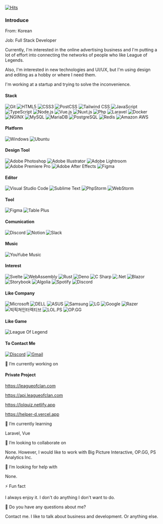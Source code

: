 [![Hits](https://hits.seeyoufarm.com/api/count/incr/badge.svg?url=https%3A%2F%2Fgithub.com%2Finitred&count_bg=%23F97316&title_bg=%23EF4444&icon=mediafire.svg&icon_color=%23FCD34D&title=Today%2FTotal&edge_flat=false)](https://hits.seeyoufarm.com)

### Introduce

From: Korean

Job: Full Stack Developer

Currently, I'm interested in the online advertising business and I'm putting a lot of effort into connecting the networks of people who like League of Legends.

Also, I'm interested in new technologies and UI/UX, but I'm using design and editing as a hobby or where I need them.

I'm working at a startup and trying to solve the inconvenience.

#### Stack
![Git](https://img.shields.io/badge/Git-F64935?style=for-the-badge&logo=Git&logoColor=white) ![HTML5](https://img.shields.io/badge/HTML5-E34F26?style=for-the-badge&logo=HTML5&logoColor=white) ![CSS3](https://img.shields.io/badge/CSS3-1572B6?style=for-the-badge&logo=CSS3&logoColor=white) ![PostCSS](https://img.shields.io/badge/PostCSS-DD3A0A?style=for-the-badge&logo=PostCSS&logoColor=white) ![Tailwind CSS](https://img.shields.io/badge/Tailwind%20CSS-38B2AC?style=for-the-badge&logo=Tailwind%20CSS&logoColor=white) ![JavaScript](https://img.shields.io/badge/JavaScript-F7DF1E?style=for-the-badge&logo=JavaScript&logoColor=222222) ![TypeScript](https://img.shields.io/badge/TypeScript-3178C6?style=for-the-badge&logo=TypeScript&logoColor=white)
![Node.js](https://img.shields.io/badge/Node.js-339933?style=for-the-badge&logo=Node.js&logoColor=white) ![Vue.js](https://img.shields.io/badge/Vue.js-4FC08D?style=for-the-badge&logo=Vue.js&logoColor=white) ![Nuxt.js](https://img.shields.io/badge/Nuxt.js-00C58E?style=for-the-badge&logo=Nuxt.js&logoColor=white) ![Php](https://img.shields.io/badge/Php-777BB4?style=for-the-badge&logo=Php&logoColor=white) ![Laravel](https://img.shields.io/badge/Laravel-FF2D20?style=for-the-badge&logo=Laravel&logoColor=white) ![Docker](https://img.shields.io/badge/Docker-2496ED?style=for-the-badge&logo=Docker&logoColor=white) ![NGINX](https://img.shields.io/badge/NGINX-269539?style=for-the-badge&logo=NGINX&logoColor=white) ![MySQL](https://img.shields.io/badge/MySQL-4479A1?style=for-the-badge&logo=MySQL&logoColor=white) ![MariaDB](https://img.shields.io/badge/MariaDB-003545?style=for-the-badge&logo=MariaDB&logoColor=white) ![PostgreSQL](https://img.shields.io/badge/PostgreSQL-336791?style=for-the-badge&logo=PostgreSQL&logoColor=white) ![Redis](https://img.shields.io/badge/Redis-DC382D?style=for-the-badge&logo=Redis&logoColor=white) ![Amazon AWS](https://img.shields.io/badge/Amazon%20AWS-535D6C?style=for-the-badge&logo=Amazon%20AWS&logoColor=white)

#### Platform
![Windows](https://img.shields.io/badge/Windows-0078D6?style=for-the-badge&logo=Windows&logoColor=white) ![Ubuntu](https://img.shields.io/badge/Ubuntu-E95420?style=for-the-badge&logo=Ubuntu&logoColor=white) 


#### Design Tool
![Adobe Photoshop](https://img.shields.io/badge/Adobe%20Photoshop-31A8FF?style=for-the-badge&logo=Adobe%20Photoshop&logoColor=white) ![Adobe Illustrator](https://img.shields.io/badge/Adobe%20Illustrator-FF9A00?style=for-the-badge&logo=Adobe%20Illustrator&logoColor=white) ![Adobe Lightroom](https://img.shields.io/badge/Adobe%20Lightroom-31A8FF?style=for-the-badge&logo=Adobe%20Lightroom&logoColor=white) ![Adobe Premiere Pro](https://img.shields.io/badge/Adobe%20Premiere%20Pro-9999FF?style=for-the-badge&logo=Adobe%20Premiere%20Pro&logoColor=white) ![Adobe After Effects](https://img.shields.io/badge/Adobe%20After%20Effects-9999FF?style=for-the-badge&logo=Adobe%20After%20Effects&logoColor=white) ![Figma](https://img.shields.io/badge/Figma-9999FF?style=for-the-badge&logo=Figma&logoColor=white)

#### Editor

![Visual Studio Code](https://img.shields.io/badge/Visual%20Studio%20Code-007ACC?style=for-the-badge&logo=Visual%20Studio%20Code&logoColor=white) ![Sublime Text](https://img.shields.io/badge/Sublime%20Text-FF9800?style=for-the-badge&logo=Sublime%20Text&logoColor=222222) ![PhpStorm](https://img.shields.io/badge/PhpStorm-000000?style=for-the-badge&logo=PhpStorm&logoColor=white) ![WebStorm](https://img.shields.io/badge/WebStorm-000000?style=for-the-badge&logo=WebStorm&logoColor=white) 

#### Tool
![Figma](https://img.shields.io/badge/Postman-FF6C37?style=for-the-badge&logo=Postman&logoColor=white) ![Table Plus](https://img.shields.io/badge/Table%20Plus-000000?style=for-the-badge) 

#### Comunication

![Discord](https://img.shields.io/badge/Discord-7289DA?style=for-the-badge&logo=Discord&logoColor=white) ![Notion](https://img.shields.io/badge/Notion-000000?style=for-the-badge&logo=Notion&logoColor=white) ![Slack](https://img.shields.io/badge/Slack-4A154B?style=for-the-badge&logo=Slack&logoColor=white) 

#### Music

![YouYube Music](https://img.shields.io/badge/YouTube%20Music-FF0000?style=for-the-badge&logo=YouTube%20Music&logoColor=white)

#### Interest
![Svelte](https://img.shields.io/badge/Svelte-FF3E00?style=for-the-badge&logo=Svelte&logoColor=white) ![WebAssembly](https://img.shields.io/badge/WebAssemlby-654FF0?style=for-the-badge&logo=WebAssembly&logoColor=white) ![Rust](https://img.shields.io/badge/Rust-000000?style=for-the-badge&logo=Rust&logoColor=white) ![Deno](https://img.shields.io/badge/Deno-000000?style=for-the-badge&logo=Deno&logoColor=white) ![C Sharp](https://img.shields.io/badge/C%20Sharp-239120?style=for-the-badge&logo=C%20Sharp&logoColor=white) ![.Net](https://img.shields.io/badge/.Net-5C2D91?style=for-the-badge&logo=.Net&logoColor=white) ![Blazor](https://img.shields.io/badge/Blazor-512BD4?style=for-the-badge&logo=Blazor&logoColor=white) ![Storybook](https://img.shields.io/badge/Storybook-FF4785?style=for-the-badge&logo=Storybook&logoColor=white) ![Algolia](https://img.shields.io/badge/Algolia-5468FF?style=for-the-badge&logo=Algolia&logoColor=white) ![Spotify](https://img.shields.io/badge/Spotify-1ED760?style=for-the-badge&logo=Spotify&logoColor=white) ![Discord](https://img.shields.io/badge/Discord-7289DA?style=for-the-badge&logo=Discord&logoColor=white) 

#### Like Company

![Microsoft](https://img.shields.io/badge/Microsoft-5E5E5E?style=for-the-badge&logo=Microsoft&logoColor=white) ![DELL](https://img.shields.io/badge/DELL-007DB8?style=for-the-badge&logo=DELL&logoColor=white) ![ASUS](https://img.shields.io/badge/ASUS-000000?style=for-the-badge&logo=ASUS&logoColor=white) ![Samsung](https://img.shields.io/badge/Samsung-1428A0?style=for-the-badge&logo=Samsung&logoColor=white) ![LG](https://img.shields.io/badge/LG-A50034?style=for-the-badge&logo=LG&logoColor=white) ![Google](https://img.shields.io/badge/Google-4285F4?style=for-the-badge&logo=Google&logoColor=white)  ![Razer](https://img.shields.io/badge/Razer-00FF00?style=for-the-badge&logo=Razer&logoColor=white) ![빅픽쳐인터렉티브](https://img.shields.io/badge/빅픽쳐인터렉티브-5383e8?style=for-the-badge) ![LOL.PS](https://img.shields.io/badge/LOL.PS-5383e8?style=for-the-badge) ![OP.GG](https://img.shields.io/badge/OP.GG-5383e8?style=for-the-badge) 

#### Like Game

![League Of Legend](https://img.shields.io/badge/League%20Of%20Legend-D32936?style=for-the-badge)

#### To Contact Me
[![Discord](https://img.shields.io/badge/Discord-7289DA?style=for-the-badge&logo=Discord&logoColor=white)](https://discord.com/users/initred#9664) [![Gmail](https://img.shields.io/badge/Gmail-D14836?style=for-the-badge&logo=Gmail&logoColor=white)](mailto:initred@gmail.com)

🔭 I’m currently working on

#### Private Project

https://leagueofclan.com

https://api.leagueofclan.com

https://lolquiz.netlify.app

https://helper-d.vercel.app

🌱 I’m currently learning

Laravel, Vue

👯 I’m looking to collaborate on

None. However, I would like to work with Big Picture Interactive, OP.GG, PS Analytics Inc.

🤔 I’m looking for help with

None.

⚡ Fun fact

I always enjoy it. I don't do anything I don't want to do.

💬 Do you have any questions about me?

Contact me. I like to talk about business and development. Or anything else.
